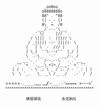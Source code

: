 
                     _oo0oo_
                    o8888888o
                    88" . "88
                    (| -_- |)
                    0\  =  /0
                  ___/`---'\___
                .' \|     |// '.
               / \|||  :  |||// \
              / _||||| -:- |||||- \
             |   | \  -  /// |     |
             | \_|  ''\---/''  |_/ |
             \  .-\__  '-'  ___/-. /
           ___'. .'  /--.--\  `. .'___
        ."" '<  `.___\_<|>_/___.' >' "".
       | | :  `- \`.;`\ _ /`;.`/ - ` : | |
       \  \ `_.   \_ __\ /__ _/   .-` /  /
   =====`-.____`.___ \_____/___.-`___.-'=====
                     `=---=' 
   ^^^^^^^^^^^^^^^^^^^^^^^^^^^^^^^^^^^^^^^^^^

             佛祖保佑         永无BUG
             
   ~~~~~~~~~~~~~~~~~~~~~~~~~~~~~~~~~~~~~~~~~~~                    
